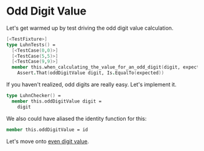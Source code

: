Odd Digit Value
===============

Let's get warmed up by test driving the odd digit value calculation. 

```fsharp
[<TestFixture>]
type LuhnTests() =
  [<TestCase(0,0)>]
  [<TestCase(5,5)>]
  [<TestCase(9,9)>]
  member this.when_calculating_the_value_for_an_odd_digit(digit, expected) =
    Assert.That(oddDigitValue digit, Is.EqualTo(expected))
```

If you haven't realized, odd digits are really easy. Let's implement it.

```fsharp
type LuhnChecker() =
  member this.oddDigitValue digit =
    digit
```

We also could have aliased the identity function for this:

```fsharp
member this.oddDigitValue = id
```

Let's move onto [even digit value](step-3.md).
